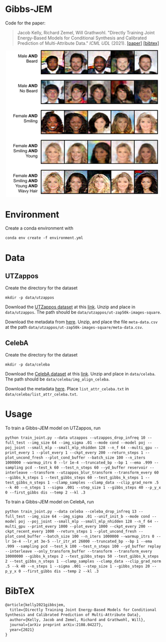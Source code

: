 # Gibbs-JEM

Code for the paper:

> Jacob Kelly, Richard Zemel, Will Grathwohl. "Directly Training Joint Energy-Based Models for Conditional Synthesis and Calibrated Prediction of Multi-Attribute Data." _ICML UDL_ (2021).
> [[paper]](https://arxiv.org/abs/2108.04227) [[bibtex]](#bibtex)

<p align="center">
<img align="middle" src="./assets/thumbnail.png" width="500" />
</p>

# Environment

Create a conda environment with

```
conda env create -f environment.yml
```

# Data

## UTZappos

Create the directory for the dataset

```
mkdir -p data/utzappos
```

Download the [UTZappos dataset](http://vision.cs.utexas.edu/projects/finegrained/utzap50k/) at this [link](http://vision.cs.utexas.edu/projects/finegrained/utzap50k/ut-zap50k-images-square.zip). 
Unzip and place in `data/utzappos`. The path should be `data/utzappos/ut-zap50k-images-square`.

Download the metadata from [here](http://vision.cs.utexas.edu/projects/finegrained/utzap50k/ut-zap50k-data.zip). 
Unzip, and place the file `meta-data.csv` at the path `data/utzappos/ut-zap50k-images-square/meta-data.csv`.

## CelebA

Create the directory for the dataset

```
mkdir -p data/celeba
```

Download the [CelebA dataset](https://mmlab.ie.cuhk.edu.hk/projects/CelebA.html) at this [link](https://drive.google.com/file/d/0B7EVK8r0v71pZjFTYXZWM3FlRnM/view?usp=sharing&resourcekey=0-dYn9z10tMJOBAkviAcfdyQ). Unzip and place in `data/celeba`. The path should be `data/celeba/img_align_celeba`.

Download the metadata [here](https://drive.google.com/file/d/0B7EVK8r0v71pblRyaVFSWGxPY0U/view?usp=sharing&resourcekey=0-YW2qIuRcWHy_1C2VaRGL3Q). 
Place `list_attr_celeba.txt` in `data/celeba/list_attr_celeba.txt`.

# Usage

To train a Gibbs-JEM model on UTZappos, run

```
python train_joint.py --data utzappos --utzappos_drop_infreq 10 --full_test --img_size 64 --img_sigma .01 --mode cond --model poj --poj_joint --small_mlp --small_mlp_nhidden 128 --n_f 64 --multi_gpu --print_every 1 --plot_every 1 --ckpt_every 200 --return_steps 1 --plot_uncond_fresh --plot_cond_buffer --batch_size 100 --n_iters 1000000 --warmup_itrs 0 --lr 1e-4 --truncated_bp --bp 1 --ema .999 --sampling pcd --test_k 60 --test_n_steps 60 --yd_buffer reservoir --interleave --transform --utzappos_blur_transform --transform_every 60 --gibbs_k_steps 1 --test_gibbs_steps 60 --test_gibbs_k_steps 1 --test_gibbs_n_steps 1 --clamp_samples --clamp_data --clip_grad_norm .5 --k 40 --n_steps 1 --sigma .001 --step_size 1 --gibbs_steps 40 --p_y_x 0 --first_gibbs dis --temp 2 --kl .3
```

To train a Gibbs-JEM model on CelebA, run

```
python train_joint.py --data celeba --celeba_drop_infreq 13 --full_test --img_size 64 --img_sigma .01 --unif_init_b --mode cond --model poj --poj_joint --small_mlp --small_mlp_nhidden 128 --n_f 64 --multi_gpu --print_every 1000 --plot_every 1000 --ckpt_every 200 --ckpt_recent_every 1000 --return_steps 1 --plot_uncond_fresh --plot_cond_buffer --batch_size 100 --n_iters 1000000 --warmup_itrs 0 --lr 1e-4 --lr_at 3e-5 --lr_itr_at 26000 --truncated_bp --bp 1 --ema .999 --sampling pcd --test_k 100 --test_n_steps 100 --yd_buffer replay --interleave --only_transform_buffer --transform --transform_every 10000000 --gibbs_k_steps 2 --test_gibbs_steps 50 --test_gibbs_k_steps 2 --test_gibbs_n_steps 1 --clamp_samples --clamp_data --clip_grad_norm .5 --k 40 --n_steps 1 --sigma .001 --step_size 1 --gibbs_steps 20 --p_y_x 0 --first_gibbs dis --temp 2 --kl .3
```

# BibTeX

```
@article{kelly2021gibbsjem,
  title={Directly Training Joint Energy-Based Models for Conditional Synthesis and Calibrated Prediction of Multi-Attribute Data},
  author={Kelly, Jacob and Zemel, Richard and Grathwohl, Will},
  journal={arXiv preprint arXiv:2108.04227},
  year={2021}
}
```
